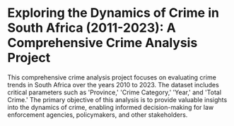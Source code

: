 # Exploring the Dynamics of Crime in South Africa (2011-2023): A Comprehensive Crime Analysis Project
This comprehensive crime analysis project focuses on evaluating crime trends in South Africa over the years 2010 to 2023. The dataset includes critical parameters such as 'Province,' 'Crime Category,' 'Year,' and 'Total Crime.' The primary objective of this analysis is to provide valuable insights into the dynamics of crime, enabling informed decision-making for law enforcement agencies, policymakers, and other stakeholders.
